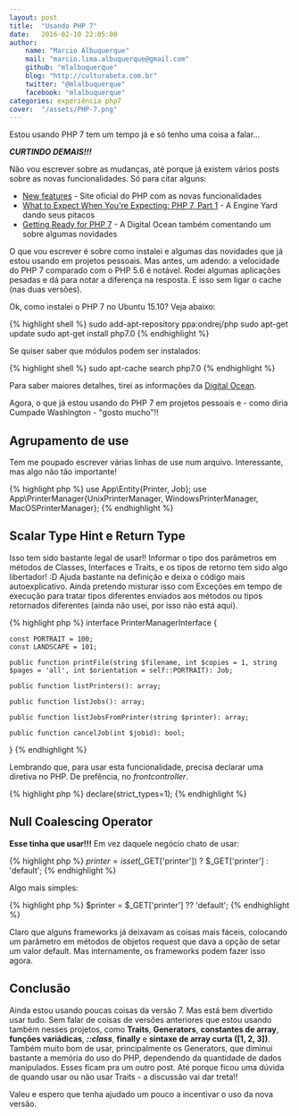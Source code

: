 ```yaml
---
layout: post
title:  "Usando PHP 7"
date:   2016-02-10 22:05:00
author: 
    name: "Marcio Albuquerque"
    mail: "marcio.lima.albuquerque@gmail.com"
    github: "mlalbuquerque"
    blog: "http://culturabeta.com.br"
    twitter: "@mlalbuquerque"
    facebook: "mlalbuquerque"
categories: experiência php7
cover:  "/assets/PHP-7.png"
---
```


Estou usando PHP 7 tem um tempo já e só tenho uma coisa a falar...

*__CURTINDO DEMAIS!!!__*

Não vou escrever sobre as mudanças, até porque já existem vários posts sobre as novas funcionalidades.
Só para citar alguns:

* [New features](http://php.net/manual/pt_BR/migration70.new-features.php) - Site oficial do PHP com as novas funcionalidades
* [What to Expect When You're Expecting: PHP 7, Part 1](https://blog.engineyard.com/2015/what-to-expect-php-7) - 
A Engine Yard dando seus pitacos
* [Getting Ready for PHP 7](https://www.digitalocean.com/company/blog/getting-ready-for-php-7/) - A Digital Ocean também comentando
um sobre algumas novidades

O que vou escrever é sobre como instalei e algumas das novidades que já estou usando em projetos pessoais. Mas antes, um adendo:
a velocidade do PHP 7 comparado com o PHP 5.6 é notável. Rodei algumas aplicações pesadas e dá para notar a diferença na resposta.
E isso sem ligar o cache (nas duas versões).

Ok, como instalei o PHP 7 no Ubuntu 15.10? Veja abaixo:

{% highlight shell %}
sudo add-apt-repository ppa:ondrej/php
sudo apt-get update
sudo apt-get install php7.0
{% endhighlight %}

Se quiser saber que módulos podem ser instalados:

{% highlight shell %}
sudo apt-cache search php7.0
{% endhighlight %}

Para saber maiores detalhes, tirei as informações da [Digital Ocean](https://www.digitalocean.com/community/tutorials/how-to-upgrade-to-php-7-on-ubuntu-14-04).

Agora, o que já estou usando do PHP 7 em projetos pessoais e - como diria Cumpade Washington - "gosto mucho"!!

## Agrupamento de use

Tem me poupado escrever várias linhas de use num arquivo. Interessante, mas algo não tão importante!

{% highlight php %}
use App\Entity\{Printer, Job};
use App\PrinterManager\{UnixPrinterManager, WindowsPrinterManager, MacOSPrinterManager};
{% endhighlight %}

## Scalar Type Hint e Return Type

Isso tem sido bastante legal de usar!! Informar o tipo dos parâmetros em métodos de Classes, Interfaces e Traits, e os tipos
de retorno tem sido algo libertador! :D
Ajuda bastante na definição e deixa o código mais autoexplicativo. Ainda pretendo misturar isso com Exceções em
tempo de execução para tratar tipos diferentes enviados aos métodos ou tipos retornados diferentes
(ainda não usei, por isso não está aqui).

{% highlight php %}
interface PrinterManagerInterface {

    const PORTRAIT = 100;
    const LANDSCAPE = 101;

    public function printFile(string $filename, int $copies = 1, string $pages = 'all', int $orientation = self::PORTRAIT): Job;

    public function listPrinters(): array;

    public function listJobs(): array;

    public function listJobsFromPrinter(string $printer): array;

    public function cancelJob(int $jobid): bool;

}
{% endhighlight %}

Lembrando que, para usar esta funcionalidade, precisa declarar uma diretiva no PHP. De prefência, no *frontcontroller*.

{% highlight php %}
declare(strict_types=1);
{% endhighlight %}

## Null Coalescing Operator

__Esse tinha que usar!!!__ Em vez daquele negócio chato de usar:

{% highlight php %}
$printer = isset($_GET['printer']) ? $_GET['printer'] : 'default';
{% endhighlight %}

Algo mais simples:

{% highlight php %}
$printer = $_GET['printer'] ?? 'default';
{% endhighlight %}

Claro que alguns frameworks já deixavam as coisas mais fáceis, colocando um parâmetro em métodos de objetos request
que dava a opção de setar um valor default. Mas internamente, os frameworks podem fazer isso agora.

## Conclusão

Ainda estou usando poucas coisas da versão 7. Mas está bem divertido usar tudo. Sem falar de coisas de versões anteriores
que estou usando também nesses projetos, como __Traits__, __Generators__, __constantes de array__, __funções variádicas__,
__*::class*__, __finally__ e __sintaxe de array curta ([1, 2, 3])__.
Também muito bom de usar, principalmente os
Generators, que diminui bastante a memória do uso do PHP, dependendo da quantidade de dados manipulados. Esses ficam
pra um outro post. Até porque ficou uma dúvida de quando usar ou não usar Traits - a discussão vai dar treta!!

Valeu e espero que tenha ajudado um pouco a incentivar o uso da nova versão.